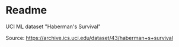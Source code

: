 # Readme

UCI ML dataset "Haberman's Survival"

Source: https://archive.ics.uci.edu/dataset/43/haberman+s+survival
